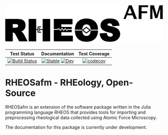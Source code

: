 # ![](logo.png) <!-- .element width="60%" -->

|**Test Status**|**Documentation**|**Test Coverage**|
|:-------------:|:---------------:|:---------------:|
| [![Build Status](https://travis-ci.org/JuliaRheology/RHEOSafm.jl.svg?branch=master)](https://travis-ci.org/github/JuliaRheology/RHEOSafm.jl) | [![Stable](https://img.shields.io/badge/docs-stable-blue.svg)](https://JuliaRheology.github.io/RHEOSafm.jl/stable) [![Dev](https://img.shields.io/badge/docs-dev-blue.svg)](https://JuliaRheology.github.io/RHEOSafm.jl/dev) | [![codecov](https://codecov.io/gh/JuliaRheology/RHEOSafm.jl/branch/master/graph/badge.svg)](https://codecov.io/gh/JuliaRheology/RHEOSafm.jl)| 

# RHEOSafm - RHEology, Open-Source
RHEOSafm is an extension of the software package written in the Julia programming language RHEOS that provides tools for importing and preprocessing rheological data collected using Atomic Force Microscopy. 

The documentation for this package is currently under development. 

